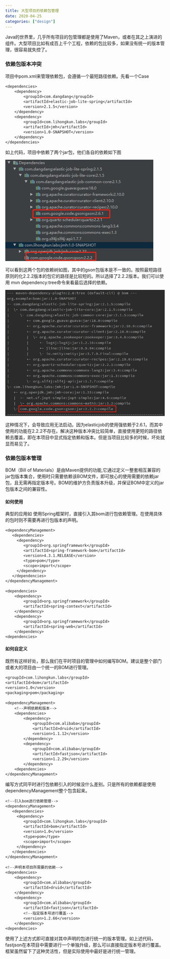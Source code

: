 ```yaml
---
title: 大型项目的依赖包管理
date: 2020-04-25
categories: ["design"]
---
```


Java的世界里，几乎所有项目的包管理都是使用了Maven，或者在其之上演进的组件。大型项目比如有成百上千个工程，依赖的包比较多，如果没有统一的版本管理，很容易就失控了。<!--more-->

### 依赖包版本冲突

项目中pom.xml来管理依赖包，会遵循一个最短路径依赖。先看一个Case

```
<dependencies>
	<dependency>
		<groupId>com.dangdang</groupId>
		<artifactId>elastic-job-lite-spring</artifactId>
		<version>2.1.5</version>
	</dependency>
	<dependency>
		<groupId>com.lihongkun.labs</groupId>
		<artifactId>jmh</artifactId>
		<version>1.0-SNAPSHOT</version>
	</dependency>
</dependencies>
```

如上代码，项目中依赖了两个jar包，他们各自的依赖如下图

![](dependency.jpg)

可以看到这两个包的依赖树如图，其中的gson包版本是不一致的。按照最短路径原则的化2.2.2版本的包它的路径是比较短的。所以选择了2.2.2版本。我们可以使用 mvn dependency:tree命令来看最后选择的依赖。

![](dependency_tree.jpg)

这种情况下，会导致应用无法启动。因为elasticjob的使用强依赖于2.6.1，而其中使用的功能在2.2.2不存在。解决这种版本冲突比较简单，直接使用更短的路径依赖去覆盖，即在本项目中显式指定依赖和版本。但是当项目比较多的时候，坏处就显而易见了。

### 依赖包版本管理

BOM（Bill of Materials）是由Maven提供的功能,它通过定义一整套相互兼容的jar包版本集合，使用时只需要依赖该BOM文件，即可放心的使用需要的依赖jar包，且无需再指定版本号。BOM的维护方负责版本升级，并保证BOM中定义的jar包版本之间的兼容性。

#### 如何使用

典型的应用如 使用Spring框架时，直接引入其bom进行包依赖管理。在使用具体的包时则不需要再进行包版本的声明。

```
<dependencyManagement>
   <dependencies>
     <dependency>
        <groupId>org.springframework</groupId>
        <artifactId>spring-framework-bom</artifactId>
        <version>4.3.1.RELEASE</version>
        <type>pom</type>
        <scope>import</scope>
     </dependency>
   </dependencies>
</dependencyManagement>

<dependencies>
    <dependency>
        <groupId>org.springframework</groupId>
        <artifactId>spring-context</artifactId>
    </dependency>
    <dependency>
        <groupId>org.springframework</groupId>
        <artifactId>spring-web</artifactId>
    </dependency>
<dependencies>
```

#### 如何自定义

既然有这样好处，那么我们在平时项目的管理中如何编写BOM。建议是整个部门或者大的项目由一个统一的BOM进行管理。

```
<groupId>com.lihongkun.labs</groupId>
<artifactId>bom</artifactId>
<version>1.0</version>
<packaging>pom</packaging>

<dependencyManagement>
	<!--声明依赖和版本-->
	<dependencies>
		<dependency>
			<groupId>com.alibaba</groupId>
			<artifactId>druid</artifactId>
			<version>1.1.12</version>
		</dependency>
		<dependency>
			<groupId>com.alibaba</groupId>
			<artifactId>fastjson</artifactId>
			<version>1.2.29</version>
		</dependency>
	<dependencies>
</dependencyManagement>
```

编写方式同平时进行包依赖引入的时候没什么差别。只是所有的依赖都是使用dependencyManagement整个包含起来。

```
<!--引入bom进行依赖管理-->
<dependencyManagement>
   <dependencies>
     <dependency>
        <groupId>com.lihongkun.labs</groupId>
		<artifactId>bom</artifactId>
		<version>1.0</version>
        <type>pom</type>
        <scope>import</scope>
     </dependency>
   </dependencies>
</dependencyManagement>

<!--声明本项目所需要的依赖-->
<dependencies>
	<dependency>
		<groupId>com.alibaba</groupId>
		<artifactId>druid</artifactId>
	</dependency>
	<dependency>
		<groupId>com.alibaba</groupId>
		<artifactId>fastjson</artifactId>
		<!--指定版本号进行覆盖-->
		<version>1.2.66</version>
	</dependency>
<dependencies>
```

使用了上述方式即可直接对其中声明的包进行统一的版本管理。如上述代码，fastjson在本项目中需要进行一个单独升级，那么可以直接指定版本号进行覆盖。框架虽然留下了这种灵活性，但是实际使用中最好是进行统一管理。

